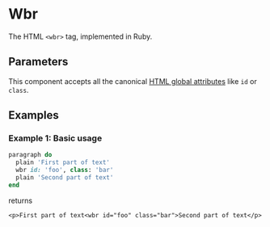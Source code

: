 # Wbr

The HTML `<wbr>` tag, implemented in Ruby.

## Parameters

This component accepts all the canonical [HTML global attributes](https://www.w3schools.com/tags/ref_standardattributes.asp) like `id` or `class`.

## Examples

### Example 1: Basic usage

```ruby
paragraph do
  plain 'First part of text'
  wbr id: 'foo', class: 'bar'
  plain 'Second part of text'
end
```

returns

```markup
<p>First part of text<wbr id="foo" class="bar">Second part of text</p>
```

